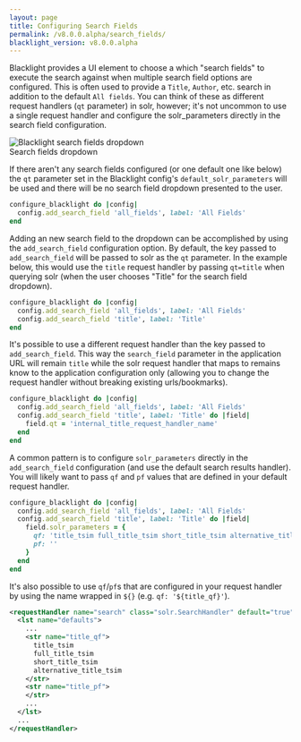```yaml
---
layout: page
title: Configuring Search Fields
permalink: /v8.0.0.alpha/search_fields/
blacklight_version: v8.0.0.alpha
---
```


Blacklight provides a UI element to choose a which "search fields" to execute the search against when multiple search field options are configured.  This is often used to provide a `Title`, `Author`, etc. search in addition to the default `All fields`.  You can think of these as different request handlers (`qt` parameter) in solr, however; it's not uncommon to use a single request handler and configure the solr_parameters directly in the search field configuration.

<div class="image-well">
  <img src="/public/images/blacklight-7-search-fields.png" alt="Blacklight search fields dropdown" />
  <div class="caption">Search fields dropdown</div>
</div>

If there aren't any search fields configured (or one default one like below) the `qt` parameter set in the Blacklight config's `default_solr_parameters` will be used and there will be no search field dropdown presented to the user.

```ruby
configure_blacklight do |config|
  config.add_search_field 'all_fields', label: 'All Fields'
end
```

Adding an new search field to the dropdown can be accomplished by using the `add_search_field` configuration option.  By default, the key passed to `add_search_field` will be passed to solr as the `qt` parameter.  In the example below, this would use the `title` request handler by passing `qt=title` when querying solr (when the user chooses "Title" for the search field dropdown).

```ruby
configure_blacklight do |config|
  config.add_search_field 'all_fields', label: 'All Fields'
  config.add_search_field 'title', label: 'Title'
end
```

It's possible to use a different request handler than the key passed to `add_search_field`.  This way the `search_field` parameter in the application URL will remain `title` while the solr request handler that maps to remains know to the application configuration only (allowing you to change the request handler without breaking existing urls/bookmarks).

```ruby
configure_blacklight do |config|
  config.add_search_field 'all_fields', label: 'All Fields'
  config.add_search_field 'title', label: 'Title' do |field|
    field.qt = 'internal_title_request_handler_name'
  end
end
```

A common pattern is to configure `solr_parameters` directly in the `add_search_field` configuration (and use the default search results handler).  You will likely want to pass `qf` and `pf` values that are defined in your default request handler.

```ruby
configure_blacklight do |config|
  config.add_search_field 'all_fields', label: 'All Fields'
  config.add_search_field 'title', label: 'Title' do |field|
    field.solr_parameters = {
      qf: 'title_tsim full_title_tsim short_title_tsim alternative_title_tsim',
      pf: ''
    }
  end
end
```

It's also possible to use `qf`/`pf`s that are configured in your request handler by using the name wrapped in `${}` (e.g. `qf: '${title_qf}'`).

```xml
<requestHandler name="search" class="solr.SearchHandler" default="true">
  <lst name="defaults">
    ...
    <str name="title_qf">
      title_tsim
      full_title_tsim
      short_title_tsim
      alternative_title_tsim
    </str>
    <str name="title_pf">
    </str>
    ...
  </lst>
  ...
</requestHandler>
```

